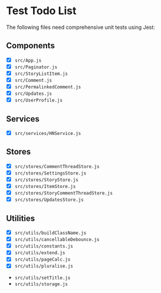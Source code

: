 # Test Todo List

The following files need comprehensive unit tests using Jest:

## Components
- [x] `src/App.js`
- [x] `src/Paginator.js`
- [x] `src/StoryListItem.js`
- [x] `src/Comment.js`
- [x] `src/PermalinkedComment.js`
- [x] `src/Updates.js`
- [x] `src/UserProfile.js`

## Services
- [x] `src/services/HNService.js`

## Stores
- [x] `src/stores/CommentThreadStore.js`
- [x] `src/stores/SettingsStore.js`
- [x] `src/stores/StoryStore.js`
- [x] `src/stores/ItemStore.js`
- [x] `src/stores/StoryCommentThreadStore.js`
- [x] `src/stores/UpdatesStore.js`

## Utilities
- [x] `src/utils/buildClassName.js`
- [x] `src/utils/cancellableDebounce.js`
- [x] `src/utils/constants.js`
- [x] `src/utils/extend.js`
- [x] `src/utils/pageCalc.js`
- [x] `src/utils/pluralise.js`
- `src/utils/setTitle.js`
- `src/utils/storage.js`
